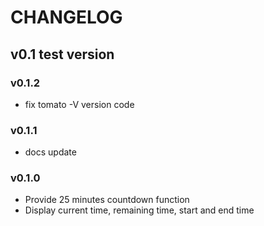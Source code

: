 # CHANGELOG

## v0.1 test version

### v0.1.2
- fix tomato -V version code

### v0.1.1
- docs update

### v0.1.0
- Provide 25 minutes countdown function
- Display current time, remaining time, start and end time
